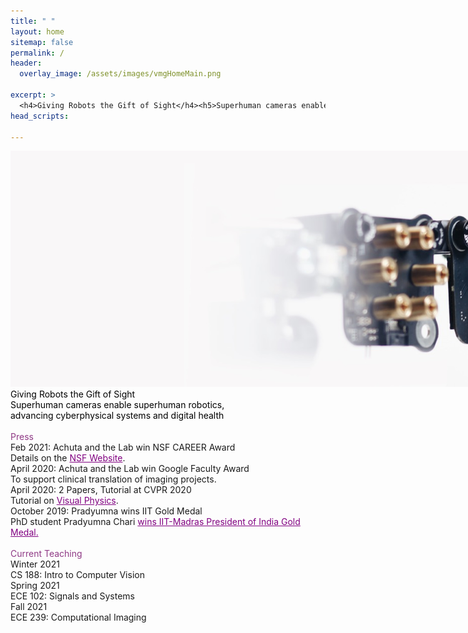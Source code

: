 ```yaml
---
title: " "
layout: home
sitemap: false
permalink: /
header:
  overlay_image: /assets/images/vmgHomeMain.png

excerpt: >
  <h4>Giving Robots the Gift of Sight</h4><h5>Superhuman cameras enable superhuman robotics,<br>advancing cyberphysical systems and digital health</h5>
head_scripts:

---
```

<main role="main" class="container-fluid">
  <div class="row">
    <div class="col-md-12 image-wrapper">
      <img src="/assets/images/vmgHomeMain.png" class="img-responsive full-width" style="max-width: 1000%;">
      <div class="over-text d-none d-md-none d-lg-block">
	  <div class="heading" style="color:black;">Giving Robots the Gift of Sight</div>
	  <div class="body-home" style="color:black">Superhuman cameras enable superhuman robotics,
	    <br>advancing cyberphysical systems and digital health
	  </div>
      </div>
    </div>
  </div>
</main>
<br>
<main role="main" class="container">
  <div class="row">
    <div class="col-md-5 offset-md-1">
      <div class="heading-home" style="color:#8f3985;">Press</div>
	       <div class="heading-home padded-top">Feb 2021: Achuta and the Lab win NSF CAREER Award</div>
      <div class="body-home">Details on the <a style="color: purple;" href="https://www.nsf.gov/awardsearch/showAward?AWD_ID=2046737&HistoricalAwards=false">NSF Website</a>.</div>
      <div class="heading-home padded-top">April 2020: Achuta and the Lab win Google Faculty Award</div>
      <div class="body-home">To support clinical translation of imaging projects.</div>
      <div class="heading-home padded-top">April 2020: 2 Papers, Tutorial at CVPR 2020</div>
      <div class="body-home">Tutorial on <a style="color: purple;" href="https://visual.ee.ucla.edu/visualphysicstutorial.htm">Visual Physics</a>.</div>
      <div class="heading-home padded-top">October 2019: Pradyumna wins IIT Gold Medal</div>
      <div class="body-home">PhD student Pradyumna Chari 
	  	   <a style="color: purple;" href="https://tinyurl.com/2nd7c2yh">wins IIT-Madras President of India Gold Medal.</a>
	  </div>
      <br>
    </div>
    <div class="col-md-5 offset-md-1">
      <div class="heading-home" style="color:#8f3985;">Current Teaching</div>
      <div class="heading-home padded-top">Winter 2021</div>
      <div class="body-home">CS 188: Intro to Computer Vision</div>
      <div class="heading-home padded-top">Spring 2021</div>
      <div class="body-home">ECE 102: Signals and Systems</div>
      <div class="heading-home padded-top">Fall 2021</div>
      <div class="body-home">ECE 239: Computational Imaging</div>
      <!--<div class="heading-home padded-top">Winter 2019</div>-->
      <!--<div class="body-home">EE 211: Digital Image Processing</div>-->
      <!--<div class="heading-home padded-top">Spring 2019</div>-->
      <!--<div class="body-home">TBD</div>-->
      <br>
    </div>
  </div>
</main> <!-- container -->
